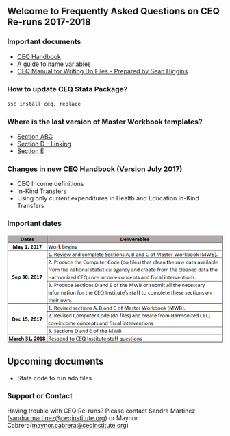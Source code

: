## Welcome to Frequently Asked Questions on CEQ Re-runs 2017-2018

### Important documents
- [CEQ Handbook](http://www.commitmentoequity.org/publications-ceq-handbook/)
- [A guide to name variables](guide.pdf)
- [CEQ Manual for Writing Do Files - Prepared by Sean Higgins](CEQ_Manual.pdf) 

### How to update CEQ Stata Package?
```markdown
ssc install ceq, replace
```

### Where is the last version of Master Workbook templates?
- [Section ABC](https://goo.gl/AFWhsM)
- [Section D - Linking](https://goo.gl/2rwXgB)
- [Section E](https://www.dropbox.com/sh/ph6e59z84dba08g/AAAcrHBO8Ouox3Q5UxchWDUqa?dl=0)

### Changes in new CEQ Handbook (Version July 2017)
- CEQ Income definitions
- In-Kind Transfers
- Using only current expenditures in Health and Education In-Kind Transfers

### Important dates
![Dates](Imagen1.png)

## Upcoming documents
- Stata code to run ado files


### Support or Contact

Having trouble with CEQ Re-runs? Please contact Sandra Martinez (sandra.martinez@ceqinstitute.org) or Maynor Cabrera(maynor.cabrera@ceqinstitute.org)
